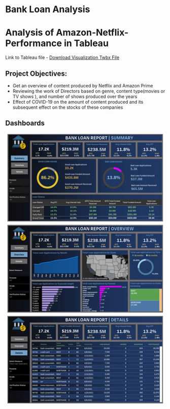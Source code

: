 # Bank Loan Analysis
 
# Analysis of Amazon-Netflix-Performance in Tableau
Link to Tableau file - [Download Visualization Twbx File](Project.twbx)

## Project Objectives:
- Get an overview  of content produced by Netflix and Amazon Prime
-  Reviewing the work of Directors based on genre, content type(movies or TV shows ), and number of shows produced over the years
- Effect of COVID-19 on the amount of content produced and its subsequent effect on the stocks of these companies

## Dashboards
![Summary](images/summary.png)
![Overview](images/overview.png)
![Details](images/details.png)
